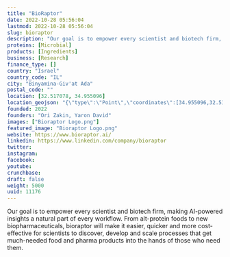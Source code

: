 ```yaml
---
title: "BioRaptor"
date: 2022-10-28 05:56:04
lastmod: 2022-10-28 05:56:04
slug: bioraptor
description: "Our goal is to empower every scientist and biotech firm, making AI-powered insights a natural part of every workflow.  From alt-protein foods to new biopharmaceuticals, bioraptor will make it easier, quicker and more cost-effective for scientists to discover, develop and scale processes that get much-needed food and pharma products into the hands of those who need them."
proteins: [Microbial]
products: [Ingredients]
business: [Research]
finance_type: []
country: "Israel"
country_code: "IL"
city: "Binyamina-Giv'at Ada"
postal_code: ""
location: [32.517078, 34.955096]
location_geojson: "{\"type\":\"Point\",\"coordinates\":[34.955096,32.517078]}"
founded: 2022
founders: "Ori Zakin, Yaron David"
images: ["Bioraptor Logo.png"]
featured_image: "Bioraptor Logo.png"
website: https://www.bioraptor.ai/
linkedin: https://www.linkedin.com/company/bioraptor
twitter: 
instagram: 
facebook: 
youtube: 
crunchbase: 
draft: false
weight: 5000
uuid: 11176
---
```

Our goal is to empower every scientist and biotech firm, making AI-powered insights a natural part of every workflow.  From alt-protein foods to new biopharmaceuticals, bioraptor will make it easier, quicker and more cost-effective for scientists to discover, develop and scale processes that get much-needed food and pharma products into the hands of those who need them.
